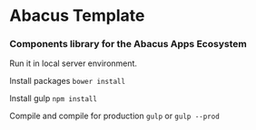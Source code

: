 # Abacus Template
### Components library for the Abacus Apps Ecosystem

Run it in local server environment.

Install packages
`bower install`

Install gulp
`npm install`

Compile and compile for production
`gulp` or `gulp --prod`
